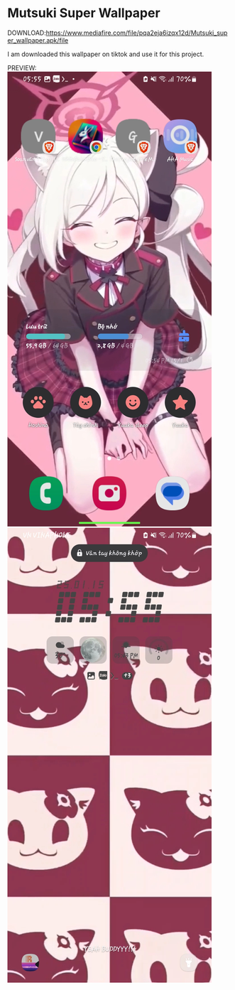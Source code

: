 # Mutsuki Super Wallpaper

DOWNLOAD:https://www.mediafire.com/file/pqa2eja6izqx12d/Mutsuki_super_wallpaper.apk/file

I am downloaded this wallpaper on tiktok and use it for this project.

PREVIEW:
![Preview](preview.jpg)
![Preview](preview2.jpg)
